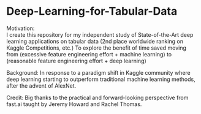 # Deep-Learning-for-Tabular-Data

Motivation:  
I create this repository for my independent study of State-of-the-Art deep learning applications on tabular data (2nd place worldwide ranking on Kaggle Competitions, etc.) To explore the benefit of time saved moving from (excessive feature engineering effort + machine learning) to (reasonable feature engineering effort + deep learning)   

Background:  In response to a paradigm shift in Kaggle community where deep learning starting to outperform traditional machine learning methods, after the advent of AlexNet.  

Credit: 
Big thanks to the practical and forward-looking perspective from fast.ai taught by Jeremy Howard and Rachel Thomas.
